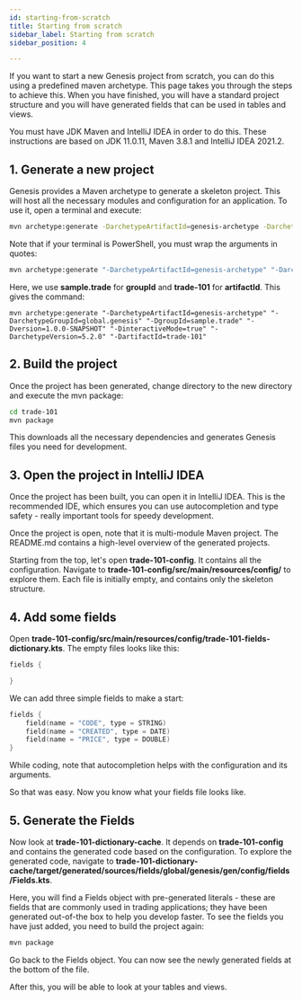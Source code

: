 ```yaml
---
id: starting-from-scratch
title: Starting from scratch
sidebar_label: Starting from scratch
sidebar_position: 4

---
```


If you want to start a new Genesis project from scratch, you can do this using a predefined maven archetype. This page takes you through the steps to achieve this. When you have finished, you will have a standard project structure and you will have generated fields that can be used in tables and views.


You must have JDK Maven and IntelliJ IDEA in order to do this. These instructions are based on JDK 11.0.11, Maven 3.8.1 and IntelliJ IDEA 2021.2.

## 1. Generate a new project

Genesis provides a Maven archetype to generate a skeleton project. This will host all the necessary modules and configuration for an application. To use it, open a terminal and execute:

```bash
mvn archetype:generate -DarchetypeArtifactId=genesis-archetype -DarchetypeGroupId=global.genesis -DgroupId=<group_id> -Dversion=1.0.0-SNAPSHOT -DinteractiveMode=true -DarchetypeVersion=5.2.0 -DartifactId=<artifact_id>
```

Note that if your terminal is PowerShell, you must wrap the arguments in quotes:

```bash
mvn archetype:generate "-DarchetypeArtifactId=genesis-archetype" "-DarchetypeGroupId=global.genesis" "-DgroupId=<group_id>" "-Dversion=1.0.0-SNAPSHOT" "-DinteractiveMode=true" "-DarchetypeVersion=5.2.0" "-DartifactId=<artifact_id>"
```

Here, we use  **sample.trade** for **groupId** and **trade-101** for **artifactId**. This gives the command:

```
mvn archetype:generate "-DarchetypeArtifactId=genesis-archetype" "-DarchetypeGroupId=global.genesis" "-DgroupId=sample.trade" "-Dversion=1.0.0-SNAPSHOT" "-DinteractiveMode=true" "-DarchetypeVersion=5.2.0" "-DartifactId=trade-101"
```

## 2. Build the project

Once the project has been generated, change directory to the new directory and execute the mvn package:

```bash
cd trade-101
mvn package
```

This downloads all the necessary dependencies and generates Genesis files you need for development.

## 3. Open the project in IntelliJ IDEA

Once the project has been built, you can open it in IntelliJ IDEA. This is the recommended IDE, which ensures you can use autocompletion and type safety - really important tools for speedy development.

Once the project is open, note that it is multi-module Maven project. The README.md contains a high-level overview of the generated projects.

Starting from the top, let's open **trade-101-config**. It contains all the configuration. Navigate to **trade-101-config/src/main/resources/config/** to explore them. Each file is initially empty, and contains only the skeleton structure. 

## 4. Add some fields

Open **trade-101-config/src/main/resources/config/trade-101-fields-dictionary.kts**. The empty files looks like this:

```kotlin
fields {

}
```

We can add three simple fields to make a start:

```kotlin
fields {
    field(name = "CODE", type = STRING)
    field(name = "CREATED", type = DATE)
    field(name = "PRICE", type = DOUBLE)
}
```

While coding, note that autocompletion helps with the configuration and its arguments.

So that was easy. Now you know what your fields file looks like.

## 5. Generate the Fields

Now look at **trade-101-dictionary-cache**. It depends on **trade-101-config** and contains the generated code based on the configuration. To explore the generated code, navigate to **trade-101-dictionary-cache/target/generated/sources/fields/global/genesis/gen/config/fields/Fields.kts**. 

Here, you will find a Fields object with pre-generated literals - these are fields that are commonly used in trading applications; they have been generated out-of-the box to help you develop faster. To see the fields you have just added, you need to build the project again:

```bash
mvn package
```

Go back to the Fields object. You can now see the newly generated fields at the bottom of the file.

After this, you will be able to look at your tables and views.